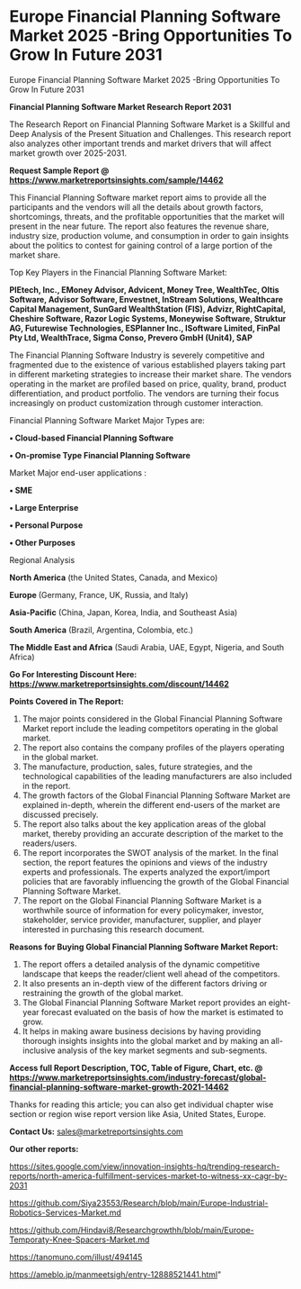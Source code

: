 # Europe Financial Planning Software Market 2025 -Bring Opportunities To Grow In Future 2031
Europe Financial Planning Software Market 2025 -Bring Opportunities To Grow In Future 2031

<strong>Financial Planning Software Market Research Report 2031</strong>

The Research Report on Financial Planning Software Market is a Skillful and Deep Analysis of the Present Situation and Challenges. This research report also analyzes other important trends and market drivers that will affect market growth over 2025-2031.

<strong>Request Sample Report @ <a href=https://www.marketreportsinsights.com/sample/14462>https://www.marketreportsinsights.com/sample/14462</a></strong>

This Financial Planning Software market report aims to provide all the participants and the vendors will all the details about growth factors, shortcomings, threats, and the profitable opportunities that the market will present in the near future. The report also features the revenue share, industry size, production volume, and consumption in order to gain insights about the politics to contest for gaining control of a large portion of the market share.

Top Key Players in the Financial Planning Software Market:

<strong>PIEtech, Inc., EMoney Advisor, Advicent, Money Tree, WealthTec, Oltis Software, Advisor Software, Envestnet, InStream Solutions, Wealthcare Capital Management, SunGard WealthStation (FIS), Advizr, RightCapital, Cheshire Software, Razor Logic Systems, Moneywise Software, Struktur AG, Futurewise Technologies, ESPlanner Inc., ISoftware Limited, FinPal Pty Ltd, WealthTrace, Sigma Conso, Prevero GmbH (Unit4), SAP</strong>

The Financial Planning Software Industry is severely competitive and fragmented due to the existence of various established players taking part in different marketing strategies to increase their market share. The vendors operating in the market are profiled based on price, quality, brand, product differentiation, and product portfolio. The vendors are turning their focus increasingly on product customization through customer interaction.

Financial Planning Software Market Major Types are:

<strong>• Cloud-based Financial Planning Software

• On-promise Type Financial Planning Software</strong>

Market Major end-user applications :

<strong>• SME

• Large Enterprise

• Personal Purpose

• Other Purposes</strong>

Regional Analysis

</u><strong><b>North America</b></strong> (the United States, Canada, and Mexico)

<strong><b>Europe </b></strong>(Germany, France, UK, Russia, and Italy)

<strong><b>Asia-Pacific</b></strong> (China, Japan, Korea, India, and Southeast Asia)

<strong><b>South America</b></strong> (Brazil, Argentina, Colombia, etc.)

<strong><b>The Middle East and Africa</b></strong> (Saudi Arabia, UAE, Egypt, Nigeria, and South Africa)

<strong>Go For Interesting Discount Here: <a href=https://www.marketreportsinsights.com/discount/14462>https://www.marketreportsinsights.com/discount/14462</a></strong>

<strong>Points Covered in The Report:</strong>
<ol>
  <li>The major points considered in the Global Financial Planning Software Market report include the leading competitors operating in the global market.</li>
  <li>The report also contains the company profiles of the players operating in the global market.</li>
  <li>The manufacture, production, sales, future strategies, and the technological capabilities of the leading manufacturers are also included in the report.</li>
  <li>The growth factors of the Global Financial Planning Software Market are explained in-depth, wherein the different end-users of the market are discussed precisely.</li>
  <li>The report also talks about the key application areas of the global market, thereby providing an accurate description of the market to the readers/users.</li>
  <li>The report incorporates the SWOT analysis of the market. In the final section, the report features the opinions and views of the industry experts and professionals. The experts analyzed the export/import policies that are favorably influencing the growth of the Global Financial Planning Software Market.</li>
  <li>The report on the Global Financial Planning Software Market is a worthwhile source of information for every policymaker, investor, stakeholder, service provider, manufacturer, supplier, and player interested in purchasing this research document.</li>
</ol>
<strong>Reasons for Buying Global Financial Planning Software Market Report:</strong>

<ol>
  <li>The report offers a detailed analysis of the dynamic competitive landscape that keeps the reader/client well ahead of the competitors.</li>
  <li>It also presents an in-depth view of the different factors driving or restraining the growth of the global market.</li>
  <li>The Global Financial Planning Software Market report provides an eight-year forecast evaluated on the basis of how the market is estimated to grow.</li>
  <li>It helps in making aware business decisions by having providing thorough insights insights into the global market and by making an all-inclusive analysis of the key market segments and sub-segments.</li>
</ol>
<strong>Access full Report Description, TOC, Table of Figure, Chart, etc. @ <a href=https://www.marketreportsinsights.com/industry-forecast/global-financial-planning-software-market-growth-2021-14462>https://www.marketreportsinsights.com/industry-forecast/global-financial-planning-software-market-growth-2021-14462</a></strong>


Thanks for reading this article; you can also get individual chapter wise section or region wise report version like Asia, United States, Europe.

<strong>Contact Us:</strong>
sales@marketreportsinsights.com

<strong>Our other reports:</strong>

<a href=https://sites.google.com/view/innovation-insights-hq/trending-research-reports/north-america-fulfillment-services-market-to-witness-xx-cagr-by-2031>https://sites.google.com/view/innovation-insights-hq/trending-research-reports/north-america-fulfillment-services-market-to-witness-xx-cagr-by-2031</a>

<a href=https://github.com/Siya23553/Research/blob/main/Europe-Industrial-Robotics-Services-Market.md>https://github.com/Siya23553/Research/blob/main/Europe-Industrial-Robotics-Services-Market.md</a>

<a href=https://github.com/Hindavi8/Researchgrowthh/blob/main/Europe-Temporaty-Knee-Spacers-Market.md>https://github.com/Hindavi8/Researchgrowthh/blob/main/Europe-Temporaty-Knee-Spacers-Market.md</a>

<a href=https://tanomuno.com/illust/494145>https://tanomuno.com/illust/494145</a>

<a href=https://ameblo.jp/manmeetsigh/entry-12888521441.html>https://ameblo.jp/manmeetsigh/entry-12888521441.html</a>"
